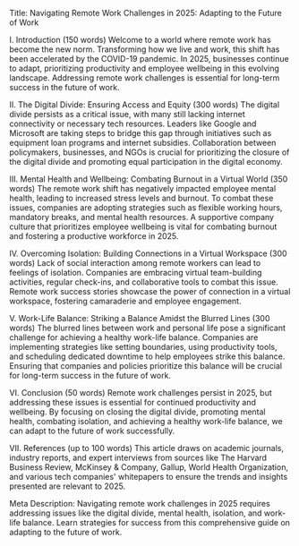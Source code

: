  Title: Navigating Remote Work Challenges in 2025: Adapting to the Future of Work

I. Introduction (150 words)
Welcome to a world where remote work has become the new norm. Transforming how we live and work, this shift has been accelerated by the COVID-19 pandemic. In 2025, businesses continue to adapt, prioritizing productivity and employee wellbeing in this evolving landscape. Addressing remote work challenges is essential for long-term success in the future of work.

II. The Digital Divide: Ensuring Access and Equity (300 words)
The digital divide persists as a critical issue, with many still lacking internet connectivity or necessary tech resources. Leaders like Google and Microsoft are taking steps to bridge this gap through initiatives such as equipment loan programs and internet subsidies. Collaboration between policymakers, businesses, and NGOs is crucial for prioritizing the closure of the digital divide and promoting equal participation in the digital economy.

III. Mental Health and Wellbeing: Combating Burnout in a Virtual World (350 words)
The remote work shift has negatively impacted employee mental health, leading to increased stress levels and burnout. To combat these issues, companies are adopting strategies such as flexible working hours, mandatory breaks, and mental health resources. A supportive company culture that prioritizes employee wellbeing is vital for combating burnout and fostering a productive workforce in 2025.

IV. Overcoming Isolation: Building Connections in a Virtual Workspace (300 words)
Lack of social interaction among remote workers can lead to feelings of isolation. Companies are embracing virtual team-building activities, regular check-ins, and collaborative tools to combat this issue. Remote work success stories showcase the power of connection in a virtual workspace, fostering camaraderie and employee engagement.

V. Work-Life Balance: Striking a Balance Amidst the Blurred Lines (300 words)
The blurred lines between work and personal life pose a significant challenge for achieving a healthy work-life balance. Companies are implementing strategies like setting boundaries, using productivity tools, and scheduling dedicated downtime to help employees strike this balance. Ensuring that companies and policies prioritize this balance will be crucial for long-term success in the future of work.

VI. Conclusion (50 words)
Remote work challenges persist in 2025, but addressing these issues is essential for continued productivity and wellbeing. By focusing on closing the digital divide, promoting mental health, combating isolation, and achieving a healthy work-life balance, we can adapt to the future of work successfully.

VII. References (up to 100 words)
This article draws on academic journals, industry reports, and expert interviews from sources like The Harvard Business Review, McKinsey & Company, Gallup, World Health Organization, and various tech companies' whitepapers to ensure the trends and insights presented are relevant to 2025.

Meta Description: Navigating remote work challenges in 2025 requires addressing issues like the digital divide, mental health, isolation, and work-life balance. Learn strategies for success from this comprehensive guide on adapting to the future of work.